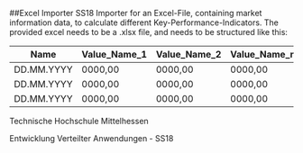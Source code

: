 ##Excel Importer SS18 
Importer for an Excel-File, containing market information data, to calculate different Key-Performance-Indicators.
The provided excel needs to be a .xlsx file, and needs to be structured like this:

Name | Value_Name_1 | Value_Name_2 | Value_Name_n 
------|------|----|------
DD.MM.YYYY | 0000,00 | 0000,00 | 0000,00
DD.MM.YYYY | 0000,00 | 0000,00 | 0000,00
DD.MM.YYYY | 0000,00 | 0000,00 | 0000,00


Technische Hochschule Mittelhessen

Entwicklung Verteilter Anwendungen - SS18